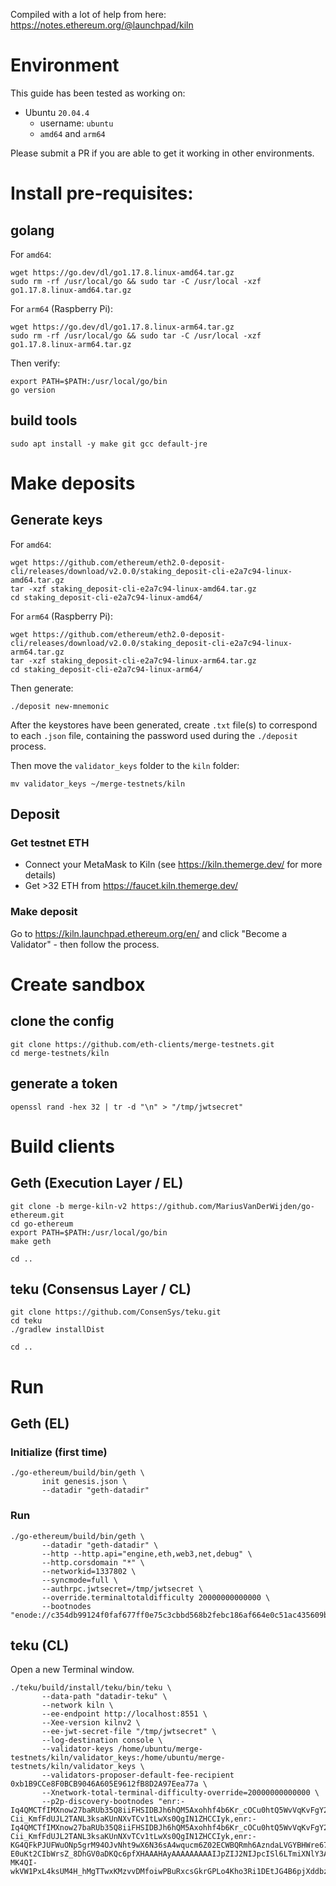 Compiled with a lot of help from here: https://notes.ethereum.org/@launchpad/kiln

# Environment

This guide has been tested as working on:

- Ubuntu `20.04.4`
  - username: `ubuntu`
  - `amd64` and `arm64`

Please submit a PR if you are able to get it working in other environments.

# Install pre-requisites:

## golang

For `amd64`:
```
wget https://go.dev/dl/go1.17.8.linux-amd64.tar.gz
sudo rm -rf /usr/local/go && sudo tar -C /usr/local -xzf go1.17.8.linux-amd64.tar.gz
```
For `arm64` (Raspberry Pi):
```
wget https://go.dev/dl/go1.17.8.linux-arm64.tar.gz
sudo rm -rf /usr/local/go && sudo tar -C /usr/local -xzf go1.17.8.linux-arm64.tar.gz
```
Then verify:
```
export PATH=$PATH:/usr/local/go/bin
go version
```

## build tools

```
sudo apt install -y make git gcc default-jre
```

# Make deposits

## Generate keys

For `amd64`: 
```
wget https://github.com/ethereum/eth2.0-deposit-cli/releases/download/v2.0.0/staking_deposit-cli-e2a7c94-linux-amd64.tar.gz
tar -xzf staking_deposit-cli-e2a7c94-linux-amd64.tar.gz
cd staking_deposit-cli-e2a7c94-linux-amd64/
```
For `arm64` (Raspberry Pi):
```
wget https://github.com/ethereum/eth2.0-deposit-cli/releases/download/v2.0.0/staking_deposit-cli-e2a7c94-linux-arm64.tar.gz
tar -xzf staking_deposit-cli-e2a7c94-linux-arm64.tar.gz
cd staking_deposit-cli-e2a7c94-linux-arm64/
```
Then generate:
```
./deposit new-mnemonic
```

After the keystores have been generated, create `.txt` file(s) to correspond to each `.json` file, containing the password used during the `./deposit` process.

Then move the `validator_keys` folder to the `kiln` folder:
```
mv validator_keys ~/merge-testnets/kiln
```

## Deposit

### Get testnet ETH

- Connect your MetaMask to Kiln (see https://kiln.themerge.dev/ for more details)
- Get >32 ETH from https://faucet.kiln.themerge.dev/

### Make deposit

Go to https://kiln.launchpad.ethereum.org/en/ and click "Become a Validator" - then follow the process.

# Create sandbox

## clone the config

```
git clone https://github.com/eth-clients/merge-testnets.git
cd merge-testnets/kiln
```

## generate a token

```
openssl rand -hex 32 | tr -d "\n" > "/tmp/jwtsecret"
```

# Build clients

## Geth (Execution Layer / EL)

```
git clone -b merge-kiln-v2 https://github.com/MariusVanDerWijden/go-ethereum.git
cd go-ethereum 
export PATH=$PATH:/usr/local/go/bin
make geth

cd ..
```

## teku (Consensus Layer / CL)

```
git clone https://github.com/ConsenSys/teku.git
cd teku
./gradlew installDist

cd ..
```

# Run

## Geth (EL)

### Initialize (first time)

```
./go-ethereum/build/bin/geth \
       init genesis.json \
       --datadir "geth-datadir"
```

### Run

```
./go-ethereum/build/bin/geth \
       --datadir "geth-datadir" \
       --http --http.api="engine,eth,web3,net,debug" \
       --http.corsdomain "*" \
       --networkid=1337802 \
       --syncmode=full \
       --authrpc.jwtsecret=/tmp/jwtsecret \
       --override.terminaltotaldifficulty 20000000000000 \
       --bootnodes "enode://c354db99124f0faf677ff0e75c3cbbd568b2febc186af664e0c51ac435609badedc67a18a63adb64dacc1780a28dcefebfc29b83fd1a3f4aa3c0eb161364cf94@164.92.130.5:30303,enode://d41af1662434cad0a88fe3c7c92375ec5719f4516ab6d8cb9695e0e2e815382c767038e72c224e04040885157da47422f756c040a9072676c6e35c5b1a383cce@138.68.66.103:30303,enode://91a745c3fb069f6b99cad10b75c463d527711b106b622756e9ef9f12d2631b6cb885f831d1c8731b9bc7177cae5e1ea1f1be087f86d7d30b590a91f22bc041b0@165.232.180.230:30303,enode://b74bd2e8a9f0c53f0c93bcce80818f2f19439fd807af5c7fbc3efb10130c6ee08be8f3aaec7dc0a057ad7b2a809c8f34dc62431e9b6954b07a6548cc59867884@164.92.140.200:30303"
```

## teku (CL)

Open a new Terminal window.

```
./teku/build/install/teku/bin/teku \
       --data-path "datadir-teku" \
       --network kiln \
       --ee-endpoint http://localhost:8551 \
       --Xee-version kilnv2 \
       --ee-jwt-secret-file "/tmp/jwtsecret" \
       --log-destination console \
       --validator-keys /home/ubuntu/merge-testnets/kiln/validator_keys:/home/ubuntu/merge-testnets/kiln/validator_keys \
       --validators-proposer-default-fee-recipient 0xb1B9CCe8F0BCB9046A605E9612fB8D2A97Eea77a \
       --Xnetwork-total-terminal-difficulty-override=20000000000000 \
       --p2p-discovery-bootnodes "enr:-Iq4QMCTfIMXnow27baRUb35Q8iiFHSIDBJh6hQM5Axohhf4b6Kr_cOCu0htQ5WvVqKvFgY28893DHAg8gnBAXsAVqmGAX53x8JggmlkgnY0gmlwhLKAlv6Jc2VjcDI1NmsxoQK6S-Cii_KmfFdUJL2TANL3ksaKUnNXvTCv1tLwXs0QgIN1ZHCCIyk,enr:-Iq4QMCTfIMXnow27baRUb35Q8iiFHSIDBJh6hQM5Axohhf4b6Kr_cOCu0htQ5WvVqKvFgY28893DHAg8gnBAXsAVqmGAX53x8JggmlkgnY0gmlwhLKAlv6Jc2VjcDI1NmsxoQK6S-Cii_KmfFdUJL2TANL3ksaKUnNXvTCv1tLwXs0QgIN1ZHCCIyk,enr:-KG4QFkPJUFWuONp5grM94OJvNht9wX6N36sA4wqucm6Z02ECWBQRmh6AzndaLVGYBHWre67mjK-E0uKt2CIbWrsZ_8DhGV0aDKQc6pfXHAAAHAyAAAAAAAAAIJpZIJ2NIJpcISl6LTmiXNlY3AyNTZrMaEDHlSNOgYrNWP8_l_WXqDMRvjv6gUAvHKizfqDDVc8feaDdGNwgiMog3VkcIIjKA,enr:-MK4QI-wkVW1PxL4ksUM4H_hMgTTwxKMzvvDMfoiwPBuRxcsGkrGPLo4Kho3Ri1DEtJG4B6pjXddbzA9iF2gVctxv42GAX9v5WG5h2F0dG5ldHOIAAAAAAAAAACEZXRoMpBzql9ccAAAcDIAAAAAAAAAgmlkgnY0gmlwhKRcjMiJc2VjcDI1NmsxoQK1fc46pmVHKq8HNYLkSVaUv4uK2UBsGgjjGWU6AAhAY4hzeW5jbmV0cwCDdGNwgiMog3VkcIIjKA"
```
